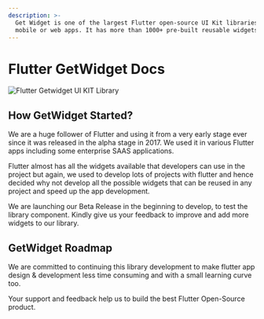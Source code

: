 ```yaml
---
description: >-
  Get Widget is one of the largest Flutter open-source UI Kit libraries for
  mobile or web apps. It has more than 1000+ pre-built reusable widgets.
---
```


# Flutter GetWidget Docs

![Flutter Getwidget UI KIT Library](https://ik.imagekit.io/ionicfirebaseapp/docs/tr:dpr-auto,tr:w-auto/link-share_aT-cHzGY9.png)

## How GetWidget Started?

We are a huge follower of Flutter and using it from a very early stage ever since it was released in the alpha stage in 2017. We used it in various Flutter apps including some enterprise SAAS applications.

Flutter almost has all the widgets available that developers can use in the project but again, we used to develop lots of projects with flutter and hence decided why not develop all the possible widgets that can be reused in any project and speed up the app development.

We are launching our Beta Release in the beginning to develop, to test the library component. Kindly give us your feedback to improve and add more widgets to our library.

## GetWidget Roadmap

We are committed to continuing this library development to make flutter app design & development less time consuming and with a small learning curve too.

Your support and feedback help us to build the best Flutter Open-Source product.

